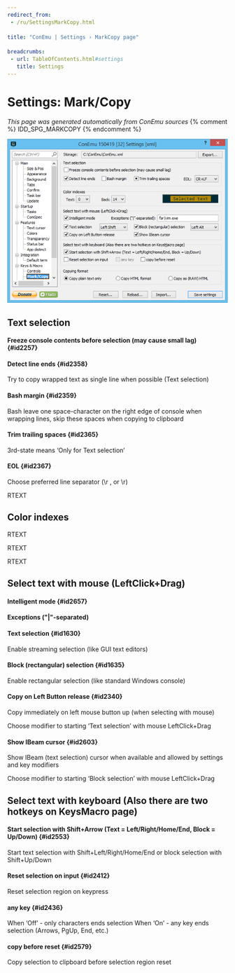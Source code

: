 ```yaml
---
redirect_from:
 - /ru/SettingsMarkCopy.html

title: "ConEmu | Settings › MarkCopy page"

breadcrumbs:
 - url: TableOfContents.html#settings
   title: Settings
---
```


# Settings: Mark/Copy

*This page was generated automatically from ConEmu sources*
{% comment %} IDD_SPG_MARKCOPY {% endcomment %}

![ConEmu Settings: Mark/Copy](/img/Settings-MarkCopy.png)



## Text selection

#### Freeze console contents before selection (may cause small lag)  {#id2257}


#### Detect line ends  {#id2358}
Try to copy wrapped text as single line when possible (Text selection)

#### Bash margin  {#id2359}
Bash leave one space-character on the right edge of console when wrapping lines, skip these spaces when copying to clipboard

#### Trim trailing spaces  {#id2365}
3rd-state means ‘Only for Text selection’

#### EOL  {#id2367}
Choose preferred line separator (\r ,   or \r)

RTEXT





## Color indexes



RTEXT



RTEXT



RTEXT











## Select text with mouse (LeftClick+Drag)

#### Intelligent mode  {#id2657}


#### Exceptions ("|"-separated)


#### Text selection  {#id1630}
Enable streaming selection (like GUI text editors)

#### Block (rectangular) selection  {#id1635}
Enable rectangular selection (like standard Windows console)

#### Copy on Left Button release  {#id2340}
Copy immediately on left mouse button up (when selecting with mouse)

Choose modifier to starting ‘Text selection’ with mouse LeftClick+Drag

#### Show IBeam cursor  {#id2603}
Show IBeam (text selection) cursor when available and allowed by settings and key modifiers

Choose modifier to starting ‘Block selection’ with mouse LeftClick+Drag



## Select text with keyboard (Also there are two hotkeys on KeysMacro page)

#### Start selection with Shift+Arrow (Text = Left/Right/Home/End, Block = Up/Down)  {#id2553}
Start text selection with Shift+Left/Right/Home/End or block selection with Shift+Up/Down

#### Reset selection on input  {#id2412}
Reset selection region on keypress

#### any key  {#id2436}
When ‘Off’ - only characters ends selection When ‘On’ - any key ends selection (Arrows, PgUp, End, etc.)

#### copy before reset  {#id2579}
Copy selection to clipboard before selection region reset



